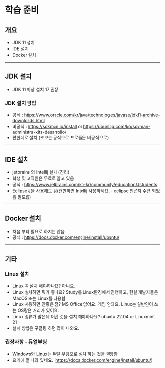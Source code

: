 # 학습 준비
## 개요
- JDK 11 설치
- IDE 설치 
- Docker 설치
---
## JDK 설치
- JDK 11 이상 설치 17 권장

### JDK 설치 방법
- 공식 : https://www.oracle.com/kr/java/technologies/javase/jdk11-archive-downloads.html
- 비공식 : https://sdkman.io/install or https://ubunlog.com/ko/sdkman-administra-kits-desarrollo/
- 편한데로 설치 (초보는 공식으로 프로들은 비공식으로)
---
## IDE 설치
- jetbrains 의 Intellij 설치 (진리)
- 학생 및 교직원은 무료로 알고 있음
- 공식 : https://www.jetbrains.com/ko-kr/community/education/#students
- Eclipse등을 사용해도 됨(왠만하면 Intellij 사용하세요. - eclipse 안쓴지 수년 되었음 잘모름)

---
## Docker 설치
- 처음 부터 필요로 하지는 않음
- 공식 : https://docs.docker.com/engine/install/ubuntu/
---

## 기타

### Linux 설치
- Linux 꼭 설치 해야하나요? 아니요.
- Linux 설치하면 뭐가 좋나요? Study를 Linux환경에서 진행하고, 현실 개발자들은 MacOS 또는 Linux를 사용함
- Linux 사용하면 안좋은 점? MS Office 없어요. 게임 안되요. Linux는 일반인이 쓰는 OS랑은 거리가 있어요.
- Linux 종류가 많은데 어떤 것을 설치 해야하나요? ubuntu 22.04 or Linuxmint 21
- 설치 방법은 구글링 하면 많이 나와요. 

### 권장사항 - 듀얼부팅
- Windows와 Linux는 듀얼 부팅으로 설치 하는 것을 권장함
- 요기에 잘 나와 있네요. (https://docs.docker.com/engine/install/ubuntu/)